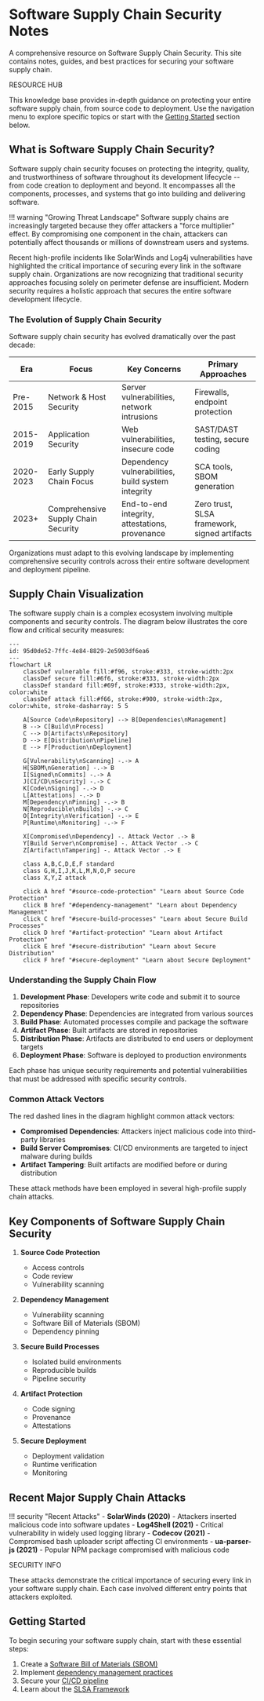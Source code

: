 # Software Supply Chain Security Notes

A comprehensive resource on Software Supply Chain Security. This site contains notes, guides, and best practices for securing your software supply chain.

<div class="secure-component">
<span class="security-badge badge-info">RESOURCE HUB</span>

This knowledge base provides in-depth guidance on protecting your entire software supply chain, from source code to deployment. Use the navigation menu to explore specific topics or start with the [Getting Started](#getting-started) section below.
</div>

## What is Software Supply Chain Security?

Software supply chain security focuses on protecting the integrity, quality, and trustworthiness of software throughout its development lifecycle -- from code creation to deployment and beyond. It encompasses all the components, processes, and systems that go into building and delivering software.

!!! warning "Growing Threat Landscape"
    Software supply chains are increasingly targeted because they offer attackers a "force multiplier" effect. By compromising one component in the chain, attackers can potentially affect thousands or millions of downstream users and systems.

Recent high-profile incidents like SolarWinds and Log4j vulnerabilities have highlighted the critical importance of securing every link in the software supply chain. Organizations are now recognizing that traditional security approaches focusing solely on perimeter defense are insufficient. Modern security requires a holistic approach that secures the entire software development lifecycle.

### The Evolution of Supply Chain Security

Software supply chain security has evolved dramatically over the past decade:

| Era | Focus | Key Concerns | Primary Approaches |
| --- | ----- | ------------ | ------------------ |
| Pre-2015 | Network & Host Security | Server vulnerabilities, network intrusions | Firewalls, endpoint protection |
| 2015-2019 | Application Security | Web vulnerabilities, insecure code | SAST/DAST testing, secure coding |
| 2020-2023 | Early Supply Chain Focus | Dependency vulnerabilities, build system integrity | SCA tools, SBOM generation |
| 2023+ | Comprehensive Supply Chain Security | End-to-end integrity, attestations, provenance | Zero trust, SLSA framework, signed artifacts |

Organizations must adapt to this evolving landscape by implementing comprehensive security controls across their entire software development and deployment pipeline.

## Supply Chain Visualization

The software supply chain is a complex ecosystem involving multiple components and security controls. The diagram below illustrates the core flow and critical security measures:

```mermaid
---
id: 95d0de52-7ffc-4e84-8829-2e5903df6ea6
---
flowchart LR
    classDef vulnerable fill:#f96, stroke:#333, stroke-width:2px
    classDef secure fill:#6f6, stroke:#333, stroke-width:2px
    classDef standard fill:#69f, stroke:#333, stroke-width:2px, color:white
    classDef attack fill:#f66, stroke:#900, stroke-width:2px, color:white, stroke-dasharray: 5 5

    A[Source Code\nRepository] --> B[Dependencies\nManagement]
    B --> C[Build\nProcess]
    C --> D[Artifacts\nRepository]
    D --> E[Distribution\nPipeline]
    E --> F[Production\nDeployment]

    G[Vulnerability\nScanning] -.-> A
    H[SBOM\nGeneration] -.-> B
    I[Signed\nCommits] -.-> A
    J[CI/CD\nSecurity] -.-> C
    K[Code\nSigning] -.-> D
    L[Attestations] -.-> D
    M[Dependency\nPinning] -.-> B
    N[Reproducible\nBuilds] -.-> C
    O[Integrity\nVerification] -.-> E
    P[Runtime\nMonitoring] -.-> F

    X[Compromised\nDependency] -. Attack Vector .-> B
    Y[Build Server\nCompromise] -. Attack Vector .-> C
    Z[Artifact\nTampering] -. Attack Vector .-> E

    class A,B,C,D,E,F standard
    class G,H,I,J,K,L,M,N,O,P secure
    class X,Y,Z attack

    click A href "#source-code-protection" "Learn about Source Code Protection"
    click B href "#dependency-management" "Learn about Dependency Management"
    click C href "#secure-build-processes" "Learn about Secure Build Processes"
    click D href "#artifact-protection" "Learn about Artifact Protection"
    click E href "#secure-distribution" "Learn about Secure Distribution"
    click F href "#secure-deployment" "Learn about Secure Deployment"
```

### Understanding the Supply Chain Flow

1. **Development Phase**: Developers write code and submit it to source repositories
2. **Dependency Phase**: Dependencies are integrated from various sources
3. **Build Phase**: Automated processes compile and package the software
4. **Artifact Phase**: Built artifacts are stored in repositories
5. **Distribution Phase**: Artifacts are distributed to end users or deployment targets
6. **Deployment Phase**: Software is deployed to production environments

Each phase has unique security requirements and potential vulnerabilities that must be addressed with specific security controls.

### Common Attack Vectors

The red dashed lines in the diagram highlight common attack vectors:

- **Compromised Dependencies**: Attackers inject malicious code into third-party libraries
- **Build Server Compromises**: CI/CD environments are targeted to inject malware during builds
- **Artifact Tampering**: Built artifacts are modified before or during distribution

These attack methods have been employed in several high-profile supply chain attacks.

## Key Components of Software Supply Chain Security

1. **Source Code Protection**
   - Access controls
   - Code review
   - Vulnerability scanning

2. **Dependency Management**
   - Vulnerability scanning
   - Software Bill of Materials (SBOM)
   - Dependency pinning

3. **Secure Build Processes**
   - Isolated build environments
   - Reproducible builds
   - Pipeline security

4. **Artifact Protection**
   - Code signing
   - Provenance
   - Attestations

5. **Secure Deployment**
   - Deployment validation
   - Runtime verification
   - Monitoring

## Recent Major Supply Chain Attacks

!!! security "Recent Attacks"
    - <span data-security-status="vulnerable">**SolarWinds (2020)**</span> - Attackers inserted malicious code into software updates
    - <span data-security-status="vulnerable">**Log4Shell (2021)**</span> - Critical vulnerability in widely used logging library
    - <span data-security-status="vulnerable">**Codecov (2021)**</span> - Compromised bash uploader script affecting CI environments
    - <span data-security-status="vulnerable">**ua-parser-js (2021)**</span> - Popular NPM package compromised with malicious code

<div class="secure-component">
<span class="security-badge badge-info">SECURITY INFO</span>

These attacks demonstrate the critical importance of securing every link in your software supply chain. Each case involved different entry points that attackers exploited.
</div>

## Getting Started

To begin securing your software supply chain, start with these essential steps:

1. Create a [Software Bill of Materials (SBOM)](secure-development/sbom.md)
2. Implement [dependency management practices](secure-development/dependency-management.md)
3. Secure your [CI/CD pipeline](ci-cd-security/pipeline-security.md)
4. Learn about the [SLSA Framework](best-practices/standards.md)
